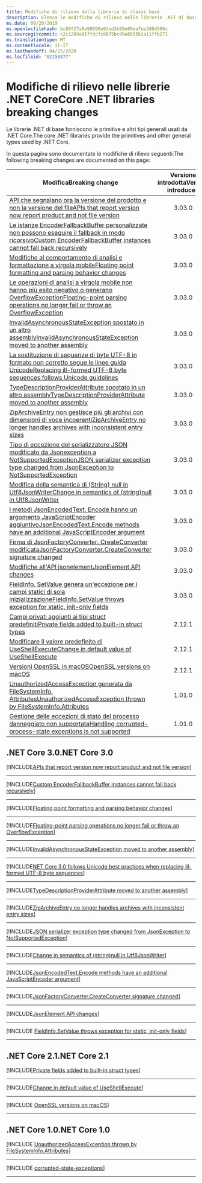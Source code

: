 ```yaml
---
title: Modifiche di rilievo della libreria di classi base
description: Elenca le modifiche di rilievo nelle librerie .NET di base.
ms.date: 09/20/2019
ms.openlocfilehash: bc80f27a8a98890a93ad3b99e09ea7ea380d506c
ms.sourcegitcommit: c2c1269a81ffdcfc8675bcd9a8505b1a11ffb271
ms.translationtype: MT
ms.contentlocale: it-IT
ms.lasthandoff: 04/25/2020
ms.locfileid: "82158477"
---
```

# <a name="core-net-libraries-breaking-changes"></a><span data-ttu-id="4a3bc-103">Modifiche di rilievo nelle librerie .NET Core</span><span class="sxs-lookup"><span data-stu-id="4a3bc-103">Core .NET libraries breaking changes</span></span>

<span data-ttu-id="4a3bc-104">Le librerie .NET di base forniscono le primitive e altri tipi generali usati da .NET Core.</span><span class="sxs-lookup"><span data-stu-id="4a3bc-104">The core .NET libraries provide the primitives and other general types used by .NET Core.</span></span>

<span data-ttu-id="4a3bc-105">In questa pagina sono documentate le modifiche di rilievo seguenti:</span><span class="sxs-lookup"><span data-stu-id="4a3bc-105">The following breaking changes are documented on this page:</span></span>

| <span data-ttu-id="4a3bc-106">Modifica</span><span class="sxs-lookup"><span data-stu-id="4a3bc-106">Breaking change</span></span> | <span data-ttu-id="4a3bc-107">Versione introdotta</span><span class="sxs-lookup"><span data-stu-id="4a3bc-107">Version introduced</span></span> |
| - | :-: |
| [<span data-ttu-id="4a3bc-108">API che segnalano ora la versione del prodotto e non la versione del file</span><span class="sxs-lookup"><span data-stu-id="4a3bc-108">APIs that report version now report product and not file version</span></span>](#apis-that-report-version-now-report-product-and-not-file-version) | <span data-ttu-id="4a3bc-109">3.0</span><span class="sxs-lookup"><span data-stu-id="4a3bc-109">3.0</span></span> |
| [<span data-ttu-id="4a3bc-110">Le istanze EncoderFallbackBuffer personalizzate non possono eseguire il fallback in modo ricorsivo</span><span class="sxs-lookup"><span data-stu-id="4a3bc-110">Custom EncoderFallbackBuffer instances cannot fall back recursively</span></span>](#custom-encoderfallbackbuffer-instances-cannot-fall-back-recursively) | <span data-ttu-id="4a3bc-111">3.0</span><span class="sxs-lookup"><span data-stu-id="4a3bc-111">3.0</span></span> |
| [<span data-ttu-id="4a3bc-112">Modifiche al comportamento di analisi e formattazione a virgola mobile</span><span class="sxs-lookup"><span data-stu-id="4a3bc-112">Floating point formatting and parsing behavior changes</span></span>](#floating-point-formatting-and-parsing-behavior-changed) | <span data-ttu-id="4a3bc-113">3.0</span><span class="sxs-lookup"><span data-stu-id="4a3bc-113">3.0</span></span> |
| [<span data-ttu-id="4a3bc-114">Le operazioni di analisi a virgola mobile non hanno più esito negativo o generano OverflowException</span><span class="sxs-lookup"><span data-stu-id="4a3bc-114">Floating-point parsing operations no longer fail or throw an OverflowException</span></span>](#floating-point-parsing-operations-no-longer-fail-or-throw-an-overflowexception) | <span data-ttu-id="4a3bc-115">3.0</span><span class="sxs-lookup"><span data-stu-id="4a3bc-115">3.0</span></span> |
| [<span data-ttu-id="4a3bc-116">InvalidAsynchronousStateException spostato in un altro assembly</span><span class="sxs-lookup"><span data-stu-id="4a3bc-116">InvalidAsynchronousStateException moved to another assembly</span></span>](#invalidasynchronousstateexception-moved-to-another-assembly) | <span data-ttu-id="4a3bc-117">3.0</span><span class="sxs-lookup"><span data-stu-id="4a3bc-117">3.0</span></span> |
| [<span data-ttu-id="4a3bc-118">La sostituzione di sequenze di byte UTF-8 in formato non corretto segue le linee guida Unicode</span><span class="sxs-lookup"><span data-stu-id="4a3bc-118">Replacing ill-formed UTF-8 byte sequences follows Unicode guidelines</span></span>](#replacing-ill-formed-utf-8-byte-sequences-follows-unicode-guidelines) | <span data-ttu-id="4a3bc-119">3.0</span><span class="sxs-lookup"><span data-stu-id="4a3bc-119">3.0</span></span> |
| [<span data-ttu-id="4a3bc-120">TypeDescriptionProviderAttribute spostato in un altro assembly</span><span class="sxs-lookup"><span data-stu-id="4a3bc-120">TypeDescriptionProviderAttribute moved to another assembly</span></span>](#typedescriptionproviderattribute-moved-to-another-assembly) | <span data-ttu-id="4a3bc-121">3.0</span><span class="sxs-lookup"><span data-stu-id="4a3bc-121">3.0</span></span> |
| [<span data-ttu-id="4a3bc-122">ZipArchiveEntry non gestisce più gli archivi con dimensioni di voce incoerenti</span><span class="sxs-lookup"><span data-stu-id="4a3bc-122">ZipArchiveEntry no longer handles archives with inconsistent entry sizes</span></span>](#ziparchiveentry-no-longer-handles-archives-with-inconsistent-entry-sizes) | <span data-ttu-id="4a3bc-123">3.0</span><span class="sxs-lookup"><span data-stu-id="4a3bc-123">3.0</span></span> |
| [<span data-ttu-id="4a3bc-124">Tipo di eccezione del serializzatore JSON modificato da Jsonexception a NotSupportedException</span><span class="sxs-lookup"><span data-stu-id="4a3bc-124">JSON serializer exception type changed from JsonException to NotSupportedException</span></span>](#json-serializer-exception-type-changed-from-jsonexception-to-notsupportedexception) | <span data-ttu-id="4a3bc-125">3.0</span><span class="sxs-lookup"><span data-stu-id="4a3bc-125">3.0</span></span> |
| [<span data-ttu-id="4a3bc-126">Modifica della semantica di (String) null in Utf8JsonWriter</span><span class="sxs-lookup"><span data-stu-id="4a3bc-126">Change in semantics of (string)null in Utf8JsonWriter</span></span>](#change-in-semantics-of-stringnull-in-utf8jsonwriter) | <span data-ttu-id="4a3bc-127">3.0</span><span class="sxs-lookup"><span data-stu-id="4a3bc-127">3.0</span></span> |
| [<span data-ttu-id="4a3bc-128">I metodi JsonEncodedText. Encode hanno un argomento JavaScriptEncoder aggiuntivo</span><span class="sxs-lookup"><span data-stu-id="4a3bc-128">JsonEncodedText.Encode methods have an additional JavaScriptEncoder argument</span></span>](#jsonencodedtextencode-methods-have-an-additional-javascriptencoder-argument) | <span data-ttu-id="4a3bc-129">3.0</span><span class="sxs-lookup"><span data-stu-id="4a3bc-129">3.0</span></span> |
| [<span data-ttu-id="4a3bc-130">Firma di JsonFactoryConverter. CreateConverter modificata</span><span class="sxs-lookup"><span data-stu-id="4a3bc-130">JsonFactoryConverter.CreateConverter signature changed</span></span>](#jsonfactoryconvertercreateconverter-signature-changed) | <span data-ttu-id="4a3bc-131">3.0</span><span class="sxs-lookup"><span data-stu-id="4a3bc-131">3.0</span></span> |
| [<span data-ttu-id="4a3bc-132">Modifiche all'API jsonelement</span><span class="sxs-lookup"><span data-stu-id="4a3bc-132">JsonElement API changes</span></span>](#jsonelement-api-changes) | <span data-ttu-id="4a3bc-133">3.0</span><span class="sxs-lookup"><span data-stu-id="4a3bc-133">3.0</span></span> |
| [<span data-ttu-id="4a3bc-134">FieldInfo. SetValue genera un'eccezione per i campi statici di sola inizializzazione</span><span class="sxs-lookup"><span data-stu-id="4a3bc-134">FieldInfo.SetValue throws exception for static, init-only fields</span></span>](#fieldinfosetvalue-throws-exception-for-static-init-only-fields) | <span data-ttu-id="4a3bc-135">3.0</span><span class="sxs-lookup"><span data-stu-id="4a3bc-135">3.0</span></span> |
| [<span data-ttu-id="4a3bc-136">Campi privati aggiunti ai tipi struct predefiniti</span><span class="sxs-lookup"><span data-stu-id="4a3bc-136">Private fields added to built-in struct types</span></span>](#private-fields-added-to-built-in-struct-types) | <span data-ttu-id="4a3bc-137">2.1</span><span class="sxs-lookup"><span data-stu-id="4a3bc-137">2.1</span></span> |
| [<span data-ttu-id="4a3bc-138">Modificare il valore predefinito di UseShellExecute</span><span class="sxs-lookup"><span data-stu-id="4a3bc-138">Change in default value of UseShellExecute</span></span>](#change-in-default-value-of-useshellexecute) | <span data-ttu-id="4a3bc-139">2.1</span><span class="sxs-lookup"><span data-stu-id="4a3bc-139">2.1</span></span> |
| [<span data-ttu-id="4a3bc-140">Versioni OpenSSL in macOS</span><span class="sxs-lookup"><span data-stu-id="4a3bc-140">OpenSSL versions on macOS</span></span>](#openssl-versions-on-macos) | <span data-ttu-id="4a3bc-141">2.1</span><span class="sxs-lookup"><span data-stu-id="4a3bc-141">2.1</span></span> |
| [<span data-ttu-id="4a3bc-142">UnauthorizedAccessException generata da FileSystemInfo. Attributes</span><span class="sxs-lookup"><span data-stu-id="4a3bc-142">UnauthorizedAccessException thrown by FileSystemInfo.Attributes</span></span>](#unauthorizedaccessexception-thrown-by-filesysteminfoattributes) | <span data-ttu-id="4a3bc-143">1.0</span><span class="sxs-lookup"><span data-stu-id="4a3bc-143">1.0</span></span> |
| [<span data-ttu-id="4a3bc-144">Gestione delle eccezioni di stato del processo danneggiato non supportata</span><span class="sxs-lookup"><span data-stu-id="4a3bc-144">Handling corrupted-process-state exceptions is not supported</span></span>](#handling-corrupted-state-exceptions-is-not-supported) | <span data-ttu-id="4a3bc-145">1.0</span><span class="sxs-lookup"><span data-stu-id="4a3bc-145">1.0</span></span> |

## <a name="net-core-30"></a><span data-ttu-id="4a3bc-146">.NET Core 3.0</span><span class="sxs-lookup"><span data-stu-id="4a3bc-146">.NET Core 3.0</span></span>

[!INCLUDE[APIs that report version now report product and not file version](~/includes/core-changes/corefx/3.0/version-information-changes.md)]

***

[!INCLUDE[Custom EncoderFallbackBuffer instances cannot fall back recursively](~/includes/core-changes/corefx/3.0/custom-encoderfallbackbuffer-cannot-be-recursive.md)]

***

[!INCLUDE[Floating point formatting and parsing behavior changes](~/includes/core-changes/corefx/3.0/floating-point-changes.md)]

***

[!INCLUDE[Floating-point parsing operations no longer fail or throw an OverflowException](~/includes/core-changes/corefx/3.0/floating-point-parsing-does-not-overflow.md)]

***

[!INCLUDE[InvalidAsynchronousStateException moved to another assembly](~/includes/core-changes/corefx/3.0/move-invalidasynchronousstateexception.md)]

***

[!INCLUDE[NET Core 3.0 follows Unicode best practices when replacing ill-formed UTF-8 byte sequences](~/includes/core-changes/corefx/3.0/net-core-3-0-follows-unicode-utf8-best-practices.md)]

***

[!INCLUDE[TypeDescriptionProviderAttribute moved to another assembly](~/includes/core-changes/corefx/3.0/move-typedescriptionproviderattribute.md)]

***

[!INCLUDE[ZipArchiveEntry no longer handles archives with inconsistent entry sizes](~/includes/core-changes/corefx/3.0/ziparchiveentry-and-inconsistent-entry-sizes.md)]

***

[!INCLUDE[JSON serializer exception type changed from JsonException to NotSupportedException](~/includes/core-changes/corefx/3.0/serializer-throws-notsupportedexception.md)]

***

[!INCLUDE[Change in semantics of (string)null in Utf8JsonWriter](~/includes/core-changes/corefx/3.0/change-in-null-in-utf8jsonwriter.md)]

***

[!INCLUDE[JsonEncodedText.Encode methods have an additional JavaScriptEncoder argument](~/includes/core-changes/corefx/3.0/jsonencodedtext-encode-has-additional-argument.md)]

***

[!INCLUDE[JsonFactoryConverter.CreateConverter signature changed](~/includes/core-changes/corefx/3.0/jsonfactoryconverter-createconverter.md)]

***

[!INCLUDE[JsonElement API changes](~/includes/core-changes/corefx/3.0/jsonelement-api-changes.md)]

***

[!INCLUDE [FieldInfo.SetValue throws exception for static, init-only fields](~/includes/core-changes/corefx/3.0/fieldinfo-setvalue-exception.md)]

***

## <a name="net-core-21"></a><span data-ttu-id="4a3bc-147">.NET Core 2.1</span><span class="sxs-lookup"><span data-stu-id="4a3bc-147">.NET Core 2.1</span></span>

[!INCLUDE[Private fields added to built-in struct types](~/includes/core-changes/corefx/2.1/instantiate-struct.md)]

***

[!INCLUDE[Change in default value of UseShellExecute](~/includes/core-changes/corefx/2.1/process-start-changes.md)]

***

[!INCLUDE [OpenSSL versions on macOS](../../../includes/core-changes/corefx/openssl-dependencies-macos.md)]

***

## <a name="net-core-10"></a><span data-ttu-id="4a3bc-148">.NET Core 1.0</span><span class="sxs-lookup"><span data-stu-id="4a3bc-148">.NET Core 1.0</span></span>

[!INCLUDE [UnauthorizedAccessException thrown by FileSystemInfo.Attributes](~/includes/core-changes/corefx/1.0/filesysteminfo-attributes-exceptions.md)]

***

[!INCLUDE [corrupted-state-exceptions](~/includes/core-changes/corefx/1.0/corrupted-state-exceptions.md)]

***
